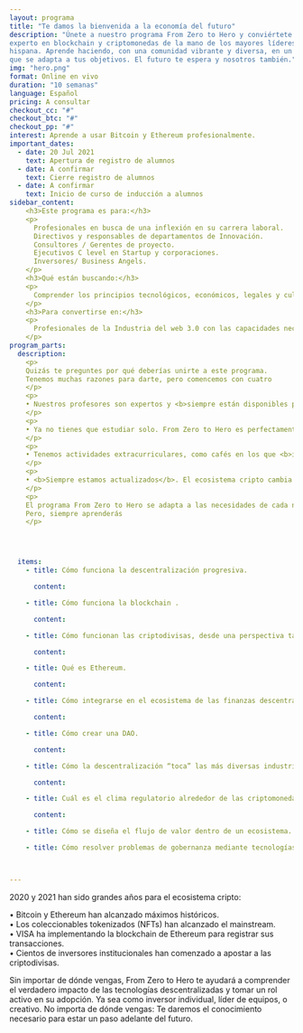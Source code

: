 ```yaml
---
layout: programa
title: "Te damos la bienvenida a la economía del futuro"
description: "Únete a nuestro programa From Zero to Hero y conviértete en un
experto en blockchain y criptomonedas de la mano de los mayores líderes de habla
hispana. Aprende haciendo, con una comunidad vibrante y diversa, en un programa
que se adapta a tus objetivos. El futuro te espera y nosotros también."
img: "hero.png"
format: Online en vivo
duration: "10 semanas"
language: Español
pricing: A consultar
checkout_cc: "#"
checkout_btc: "#"
checkout_pp: "#"
interest: Aprende a usar Bitcoin y Ethereum profesionalmente.
important_dates:
  - date: 20 Jul 2021
    text: Apertura de registro de alumnos
  - date: A confirmar
    text: Cierre registro de alumnos
  - date: A confirmar
    text: Inicio de curso de inducción a alumnos
sidebar_content:
    <h3>Este programa es para:</h3>
    <p>
      Profesionales en busca de una inflexión en su carrera laboral.
      Directivos y responsables de departamentos de Innovación.
      Consultores / Gerentes de proyecto.
      Ejecutivos C level en Startup y corporaciones.
      Inversores/ Business Angels.
    </p>
    <h3>Qué están buscando:</h3>
    <p>
      Comprender los principios tecnológicos, económicos, legales y culturales que rigen el funcionamiento de tecnologías Blockchain, así como conocer las mejores prácticas en el diseño y gestión de herramientas para el desarrollo e implementación de nuevas soluciones distribuídas.
    </p>
    <h3>Para convertirse en:</h3>
    <p>
      Profesionales de la Industria del web 3.0 con las capacidades necesarias para liderar el camino hacia una sociedad coordinada por protocolos orientados a alinear incentivos en el nuevo Internet del Valor.
    </p>
program_parts:
  description:
    <p>
    Quizás te preguntes por qué deberías unirte a este programa.
    Tenemos muchas razones para darte, pero comencemos con cuatro
    </p>
    <p>
    • Nuestros profesores son expertos y <b>siempre están disponibles para responder tus preguntas</b>.
    </p>
    <p>
    • Ya no tienes que estudiar solo. From Zero to Hero es perfectamente sincrónico y personalizado. <b>Si estás buscando una comunidad</b> de apasionados de la criptografía con la que compartir y construir, <b>ya la encontraste</b>.
    </p>
    <p>
    • Tenemos actividades extracurriculares, como cafés en los que <b>invitados de lujo</b> ahondarán en los conceptos del curso desde <b>una perspectiva diferente</b>.
    </p>
    <p>
    • <b>Siempre estamos actualizados</b>. El ecosistema cripto cambia constantemente. Nosotros también. Nuestros profesores están en la vanguardia de la industria, lo que mantiene nuestro material actualizado y siempre relevante.
    </p>
    <p>
    El programa From Zero to Hero se adapta a las necesidades de cada nuevo grupo de estudiantes. Es un programa versátil y en constante actualización.<br>
    Pero, siempre aprenderás
    </p>




  items:
    - title: Cómo funciona la descentralización progresiva.

      content:

    - title: Cómo funciona la blockchain .

      content:

    - title: Cómo funcionan las criptodivisas, desde una perspectiva tanto técnica como filosófica.

      content:

    - title: Qué es Ethereum.

      content:

    - title: Cómo integrarse en el ecosistema de las finanzas descentralizadas.

      content:

    - title: Cómo crear una DAO.

      content:

    - title: Cómo la descentralización “toca” las más diversas industrias y disciplinas.

      content:

    - title: Cuál es el clima regulatorio alrededor de las criptomonedas y cómo adaptarse a él.

      content:

    - title: Cómo se diseña el flujo de valor dentro de un ecosistema.

    - title: Cómo resolver problemas de gobernanza mediante tecnologías descentralizadas.



---
```

2020 y 2021 han sido grandes años para el ecosistema cripto:

• Bitcoin y Ethereum han alcanzado máximos históricos. <br>
• Los coleccionables tokenizados (NFTs) han alcanzado el mainstream. <br>
• VISA ha implementando la blockchain de Ethereum para registrar sus transacciones. <br>
• Cientos de inversores institucionales han comenzado a apostar a las criptodivisas.  <br>

Sin importar de dónde vengas, From Zero to Hero te ayudará a comprender el verdadero impacto de las tecnologías descentralizadas y tomar un rol activo en su adopción. Ya sea como inversor individual, líder de equipos, o creativo. No importa de dónde vengas: Te daremos el conocimiento necesario para estar un paso adelante del futuro.
